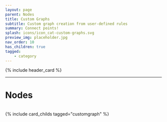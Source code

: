 ```yaml
---
layout: page
parent: Nodes
title: Custom Graphs
subtitle: Custom graph creation from user-defined rules
summary: Connect points!
splash: icons/icon_cat-custom-graphs.svg
preview_img: placeholder.jpg
nav_order: 10
has_children: true
tagged: 
    - category
---
```


{% include header_card %}



---
# Nodes
<br>
{% include card_childs tagged="customgraph" %}